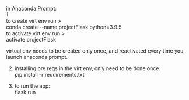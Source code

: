 in Anaconda Prompt:		
1.		
to create virt env run > 		
conda create --name projectFlask python=3.9.5		
to activate virt env run > 		
activate projectFlask		
		
virtual env needs to be created only once, and reactivated every time you launch anaconda prompt.		
		
2. installing pre reqs in the virt env, only need to be done once.		
pip install -r requirements.txt		
		
3. to run the app:		
flask run		
